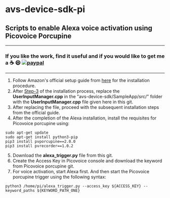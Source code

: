 # avs-device-sdk-pi
## Scripts to enable Alexa voice activation using Picovoice Porcupine

*******************************************************************************************************************************
### **If you like the work, find it useful and if you would like to get me a :coffee: :smile:** [![paypal](https://www.paypalobjects.com/en_US/i/btn/btn_donate_LG.gif)](https://www.paypal.com/cgi-bin/webscr?cmd=_s-xclick&hosted_button_id=7GH3YDCHZ36QN)  

*******************************************************************************************************************************
1. Follow Amazon's official setup guide from [here](https://developer.amazon.com/en-US/docs/alexa/avs-device-sdk/raspberry-pi.html) for the installation procedure.         
2. After [Step-3](https://developer.amazon.com/en-US/docs/alexa/avs-device-sdk/raspberry-pi.html#step-3-download-the-avs-device-sdk) of the installation process, replace the **UserInputManager.cpp** in the "avs-device-sdk/SampleApp/src/" folder with the **UserInputManager.cpp** file given here in this git.   
3. After replacing the file, proceed with the subsequent installation steps from the official guide.   
4. After the completion of the Alexa installation, install the requisites for Picovoice porcupine using:   
```     
sudo apt-get update     
sudo apt-get install python3-pip    
pip3 install pvporcupine==2.0.0     
pip3 install pvrecorder==1.0.2    
```       
5. Download the **alexa_trigger.py** file from this git.    
6. Create the Access Key in Picovoice console and download the keyword from Picovoice porcupine git.     
6. For voice activation, start Alexa first. And then start the Picovoice porcupine trigger using the following syntax:    
```    
python3 /home/pi/alexa_trigger.py --access_key ${ACCESS_KEY} --keyword_paths ${KEYWORD_PATH_ONE}       
```     
